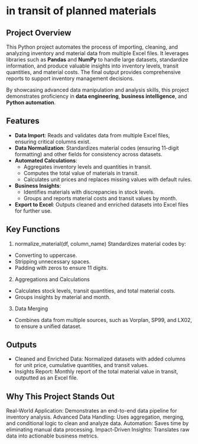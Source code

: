 # in transit of planned materials

## Project Overview

This Python project automates the process of importing, cleaning, and analyzing inventory and material data from multiple Excel files. It leverages libraries such as **Pandas** and **NumPy** to handle large datasets, standardize information, and produce valuable insights into inventory levels, transit quantities, and material costs. The final output provides comprehensive reports to support inventory management decisions.

By showcasing advanced data manipulation and analysis skills, this project demonstrates proficiency in **data engineering**, **business intelligence**, and **Python automation**.

## Features

- **Data Import**: Reads and validates data from multiple Excel files, ensuring critical columns exist.
- **Data Normalization**: Standardizes material codes (ensuring 11-digit formatting) and other fields for consistency across datasets.
- **Automated Calculations**:
  - Aggregates inventory levels and quantities in transit.
  - Computes the total value of materials in transit.
  - Calculates unit prices and replaces missing values with default rules.
- **Business Insights**:
  - Identifies materials with discrepancies in stock levels.
  - Groups and reports material costs and transit values by month.
- **Export to Excel**: Outputs cleaned and enriched datasets into Excel files for further use.

## Key Functions
1. normalize_material(df, column_name)
Standardizes material codes by:

- Converting to uppercase.
- Stripping unnecessary spaces.
- Padding with zeros to ensure 11 digits.

2. Aggregations and Calculations
- Calculates stock levels, transit quantities, and total material costs.
- Groups insights by material and month.

3. Data Merging
- Combines data from multiple sources, such as Vorplan, SP99, and LX02, to ensure a unified dataset.

## Outputs
- Cleaned and Enriched Data: Normalized datasets with added columns for unit price, cumulative quantities, and transit values.
- Insights Report: Monthly report of the total material value in transit, outputted as an Excel file.

## Why This Project Stands Out
Real-World Application: Demonstrates an end-to-end data pipeline for inventory analysis.
Advanced Data Handling: Uses aggregation, merging, and conditional logic to clean and analyze data.
Automation: Saves time by eliminating manual data processing.
Impact-Driven Insights: Translates raw data into actionable business metrics.

